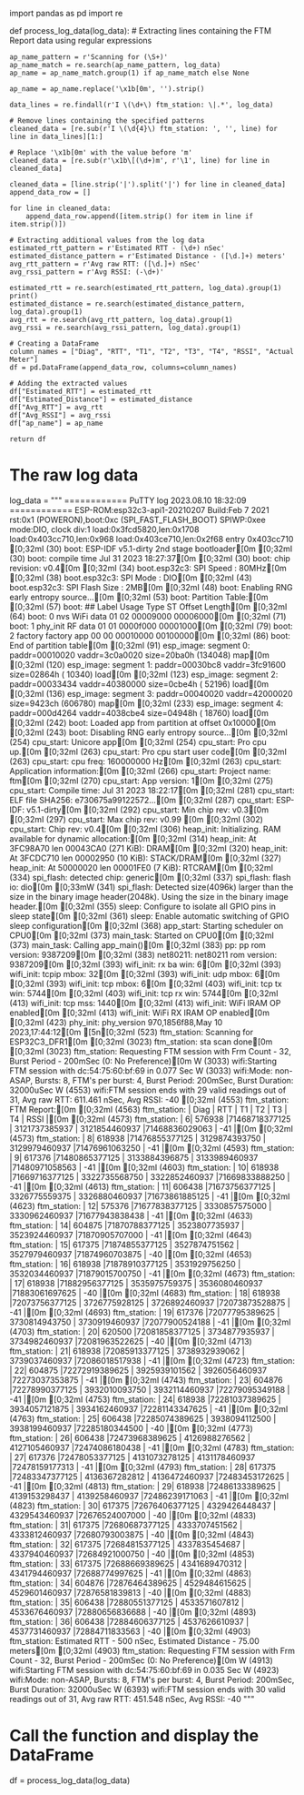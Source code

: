 import pandas as pd
import re

def process_log_data(log_data):
    # Extracting lines containing the FTM Report data using regular expressions

    ap_name_pattern = r'Scanning for (\S+)'
    ap_name_match = re.search(ap_name_pattern, log_data)
    ap_name = ap_name_match.group(1) if ap_name_match else None

    ap_name = ap_name.replace('\x1b[0m', '').strip()

    data_lines = re.findall(r'I \(\d+\) ftm_station: \|.*', log_data)

    # Remove lines containing the specified patterns
    cleaned_data = [re.sub(r'I \(\d{4}\) ftm_station: ', '', line) for line in data_lines][1:]

    # Replace '\x1b[0m' with the value before 'm'
    cleaned_data = [re.sub(r'\x1b\[(\d+)m', r'\1', line) for line in cleaned_data]

    cleaned_data = [line.strip('|').split('|') for line in cleaned_data]
    append_data_row = []

    for line in cleaned_data:
        append_data_row.append([item.strip() for item in line if item.strip()])

    # Extracting additional values from the log data
    estimated_rtt_pattern = r'Estimated RTT - (\d+) nSec'
    estimated_distance_pattern = r'Estimated Distance - ([\d.]+) meters'
    avg_rtt_pattern = r'Avg raw RTT: ([\d.]+) nSec'
    avg_rssi_pattern = r'Avg RSSI: (-\d+)'

    estimated_rtt = re.search(estimated_rtt_pattern, log_data).group(1)
    print()
    estimated_distance = re.search(estimated_distance_pattern, log_data).group(1)
    avg_rtt = re.search(avg_rtt_pattern, log_data).group(1)
    avg_rssi = re.search(avg_rssi_pattern, log_data).group(1)

    # Creating a DataFrame
    column_names = ["Diag", "RTT", "T1", "T2", "T3", "T4", "RSSI", "Actual Meter"]
    df = pd.DataFrame(append_data_row, columns=column_names)
    
    # Adding the extracted values
    df["Estimated_RTT"] = estimated_rtt
    df["Estimated_Distance"] = estimated_distance
    df["Avg_RTT"] = avg_rtt
    df["Avg_RSSI"] = avg_rssi
    df["ap_name"] = ap_name

    return df
    



# The raw log data
log_data = """
============ PuTTY log 2023.08.10 18:32:09 ============
ESP-ROM:esp32c3-api1-20210207
Build:Feb  7 2021
rst:0x1 (POWERON),boot:0xc (SPI_FAST_FLASH_BOOT)
SPIWP:0xee
mode:DIO, clock div:1
load:0x3fcd5820,len:0x1708
load:0x403cc710,len:0x968
load:0x403ce710,len:0x2f68
entry 0x403cc710
[0;32mI (30) boot: ESP-IDF v5.1-dirty 2nd stage bootloader[0m
[0;32mI (30) boot: compile time Jul 31 2023 18:27:37[0m
[0;32mI (30) boot: chip revision: v0.4[0m
[0;32mI (34) boot.esp32c3: SPI Speed      : 80MHz[0m
[0;32mI (38) boot.esp32c3: SPI Mode       : DIO[0m
[0;32mI (43) boot.esp32c3: SPI Flash Size : 2MB[0m
[0;32mI (48) boot: Enabling RNG early entropy source...[0m
[0;32mI (53) boot: Partition Table:[0m
[0;32mI (57) boot: ## Label            Usage          Type ST Offset   Length[0m
[0;32mI (64) boot:  0 nvs              WiFi data        01 02 00009000 00006000[0m
[0;32mI (71) boot:  1 phy_init         RF data          01 01 0000f000 00001000[0m
[0;32mI (79) boot:  2 factory          factory app      00 00 00010000 00100000[0m
[0;32mI (86) boot: End of partition table[0m
[0;32mI (91) esp_image: segment 0: paddr=00010020 vaddr=3c0a0020 size=20ba0h (134048) map[0m
[0;32mI (120) esp_image: segment 1: paddr=00030bc8 vaddr=3fc91600 size=02864h ( 10340) load[0m
[0;32mI (123) esp_image: segment 2: paddr=00033434 vaddr=40380000 size=0cbe4h ( 52196) load[0m
[0;32mI (136) esp_image: segment 3: paddr=00040020 vaddr=42000020 size=9423ch (606780) map[0m
[0;32mI (233) esp_image: segment 4: paddr=000d4264 vaddr=4038cbe4 size=04948h ( 18760) load[0m
[0;32mI (242) boot: Loaded app from partition at offset 0x10000[0m
[0;32mI (243) boot: Disabling RNG early entropy source...[0m
[0;32mI (254) cpu_start: Unicore app[0m
[0;32mI (254) cpu_start: Pro cpu up.[0m
[0;32mI (263) cpu_start: Pro cpu start user code[0m
[0;32mI (263) cpu_start: cpu freq: 160000000 Hz[0m
[0;32mI (263) cpu_start: Application information:[0m
[0;32mI (266) cpu_start: Project name:     ftm[0m
[0;32mI (270) cpu_start: App version:      1[0m
[0;32mI (275) cpu_start: Compile time:     Jul 31 2023 18:22:17[0m
[0;32mI (281) cpu_start: ELF file SHA256:  e730675a99122572...[0m
[0;32mI (287) cpu_start: ESP-IDF:          v5.1-dirty[0m
[0;32mI (292) cpu_start: Min chip rev:     v0.3[0m
[0;32mI (297) cpu_start: Max chip rev:     v0.99 [0m
[0;32mI (302) cpu_start: Chip rev:         v0.4[0m
[0;32mI (306) heap_init: Initializing. RAM available for dynamic allocation:[0m
[0;32mI (314) heap_init: At 3FC98A70 len 00043CA0 (271 KiB): DRAM[0m
[0;32mI (320) heap_init: At 3FCDC710 len 00002950 (10 KiB): STACK/DRAM[0m
[0;32mI (327) heap_init: At 50000020 len 00001FE0 (7 KiB): RTCRAM[0m
[0;32mI (334) spi_flash: detected chip: generic[0m
[0;32mI (337) spi_flash: flash io: dio[0m
[0;33mW (341) spi_flash: Detected size(4096k) larger than the size in the binary image header(2048k). Using the size in the binary image header.[0m
[0;32mI (355) sleep: Configure to isolate all GPIO pins in sleep state[0m
[0;32mI (361) sleep: Enable automatic switching of GPIO sleep configuration[0m
[0;32mI (368) app_start: Starting scheduler on CPU0[0m
[0;32mI (373) main_task: Started on CPU0[0m
[0;32mI (373) main_task: Calling app_main()[0m
[0;32mI (383) pp: pp rom version: 9387209[0m
[0;32mI (383) net80211: net80211 rom version: 9387209[0m
[0;32mI (393) wifi_init: rx ba win: 6[0m
[0;32mI (393) wifi_init: tcpip mbox: 32[0m
[0;32mI (393) wifi_init: udp mbox: 6[0m
[0;32mI (393) wifi_init: tcp mbox: 6[0m
[0;32mI (403) wifi_init: tcp tx win: 5744[0m
[0;32mI (403) wifi_init: tcp rx win: 5744[0m
[0;32mI (413) wifi_init: tcp mss: 1440[0m
[0;32mI (413) wifi_init: WiFi IRAM OP enabled[0m
[0;32mI (413) wifi_init: WiFi RX IRAM OP enabled[0m
[0;32mI (423) phy_init: phy_version 970,1856f88,May 10 2023,17:44:12[0m
[5n[0;32mI (523) ftm_station: Scanning for ESP32C3_DFR1[0m
[0;32mI (3023) ftm_station: sta scan done[0m
[0;32mI (3023) ftm_station: Requesting FTM session with Frm Count - 32, Burst Period - 200mSec (0: No Preference)[0m
W (3033) wifi:Starting FTM session with dc:54:75:60:bf:69 in 0.077 Sec
W (3033) wifi:Mode: non-ASAP, Bursts: 8, FTM's per burst: 4, Burst Period: 200mSec, Burst Duration: 32000uSec
W (4553) wifi:FTM session ends with 29 valid readings out of 31, Avg raw RTT: 611.461 nSec, Avg RSSI: -40
[0;32mI (4553) ftm_station: FTM Report:[0m
[0;32mI (4563) ftm_station: | Diag |   RTT   |       T1       |       T2       |       T3       |       T4       |  RSSI  |[0m
[0;32mI (4573) ftm_station: |     6| 576938  |71468718377125  | 3121737385937  | 3121854460937  |71468836029063  |   -41  |[0m
[0;32mI (4573) ftm_station: |     8| 618938  |71476855377125  | 3129874393750  | 3129979460937  |71476961063250  |   -41  |[0m
[0;32mI (4593) ftm_station: |     9| 617376  |71480865377125  | 3133884396875  | 3133989460937  |71480971058563  |   -41  |[0m
[0;32mI (4603) ftm_station: |    10| 618938  |71669716377125  | 3322735568750  | 3322852460937  |71669833888250  |   -41  |[0m
[0;32mI (4613) ftm_station: |    11| 606438  |71673756377125  | 3326775559375  | 3326880460937  |71673861885125  |   -41  |[0m
[0;32mI (4623) ftm_station: |    12| 575376  |71677838377125  | 3330857575000  | 3330962460937  |71677943838438  |   -41  |[0m
[0;32mI (4633) ftm_station: |    14| 604875  |71870788377125  | 3523807735937  | 3523924460937  |71870905707000  |   -41  |[0m
[0;32mI (4643) ftm_station: |    15| 617375  |71874855377125  | 3527874751562  | 3527979460937  |71874960703875  |   -40  |[0m
[0;32mI (4653) ftm_station: |    16| 618938  |71878910377125  | 3531929756250  | 3532034460937  |71879015700750  |   -41  |[0m
[0;32mI (4673) ftm_station: |    17| 618938  |71882956377125  | 3535975759375  | 3536080460937  |71883061697625  |   -40  |[0m
[0;32mI (4683) ftm_station: |    18| 618938  |72073756377125  | 3726775928125  | 3726892460937  |72073873528875  |   -41  |[0m
[0;32mI (4693) ftm_station: |    19| 617376  |72077795389625  | 3730814943750  | 3730919460937  |72077900524188  |   -41  |[0m
[0;32mI (4703) ftm_station: |    20| 620500  |72081858377125  | 3734877935937  | 3734982460937  |72081963522625  |   -40  |[0m
[0;32mI (4713) ftm_station: |    21| 618938  |72085913377125  | 3738932939062  | 3739037460937  |72086018517938  |   -41  |[0m
[0;32mI (4723) ftm_station: |    22| 604875  |72272919389625  | 3925939101562  | 3926056460937  |72273037353875  |   -41  |[0m
[0;32mI (4743) ftm_station: |    23| 604876  |72278990377125  | 3932010093750  | 3932114460937  |72279095349188  |   -41  |[0m
[0;32mI (4753) ftm_station: |    24| 618938  |72281037389625  | 3934057121875  | 3934162460937  |72281143347625  |   -41  |[0m
[0;32mI (4763) ftm_station: |    25| 606438  |72285074389625  | 3938094112500  | 3938199460937  |72285180344500  |   -40  |[0m
[0;32mI (4773) ftm_station: |    26| 606438  |72473968389625  | 4126988276562  | 4127105460937  |72474086180438  |   -41  |[0m
[0;32mI (4783) ftm_station: |    27| 617376  |72478053377125  | 4131073278125  | 4131178460937  |72478159177313  |   -41  |[0m
[0;32mI (4793) ftm_station: |    28| 617375  |72483347377125  | 4136367282812  | 4136472460937  |72483453172625  |   -41  |[0m
[0;32mI (4813) ftm_station: |    29| 618938  |72486133389625  | 4139153298437  | 4139258460937  |72486239171063  |   -41  |[0m
[0;32mI (4823) ftm_station: |    30| 617375  |72676406377125  | 4329426448437  | 4329543460937  |72676524007000  |   -40  |[0m
[0;32mI (4833) ftm_station: |    31| 617375  |72680687377125  | 4333707451562  | 4333812460937  |72680793003875  |   -40  |[0m
[0;32mI (4843) ftm_station: |    32| 617375  |72684815377125  | 4337835454687  | 4337940460937  |72684921000750  |   -40  |[0m
[0;32mI (4853) ftm_station: |    33| 617375  |72688669389625  | 4341689470312  | 4341794460937  |72688774997625  |   -41  |[0m
[0;32mI (4863) ftm_station: |    34| 604876  |72876464389625  | 4529484615625  | 4529601460937  |72876581839813  |   -40  |[0m
[0;32mI (4883) ftm_station: |    35| 606438  |72880551377125  | 4533571607812  | 4533676460937  |72880656836688  |   -40  |[0m
[0;32mI (4893) ftm_station: |    36| 606438  |72884606377125  | 4537626610937  | 4537731460937  |72884711833563  |   -40  |[0m
[0;32mI (4903) ftm_station: Estimated RTT - 500 nSec, Estimated Distance - 75.00 meters[0m
[0;32mI (4903) ftm_station: Requesting FTM session with Frm Count - 32, Burst Period - 200mSec (0: No Preference)[0m
W (4913) wifi:Starting FTM session with dc:54:75:60:bf:69 in 0.035 Sec
W (4923) wifi:Mode: non-ASAP, Bursts: 8, FTM's per burst: 4, Burst Period: 200mSec, Burst Duration: 32000uSec
W (6393) wifi:FTM session ends with 30 valid readings out of 31, Avg raw RTT: 451.548 nSec, Avg RSSI: -40
"""

# Call the function and display the DataFrame
df = process_log_data(log_data)
